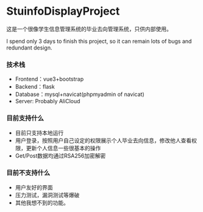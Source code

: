 # StuinfoDisplayProject

这是一个很像学生信息管理系统的毕业去向管理系统，只供内部使用。

I spend only 3 days to finish this project, so it can remain lots of bugs and redundant design.

### 技术栈

- Frontend：vue3+bootstrap
- Backend：flask
- Database：mysql+navicat(phpmyadmin of navicat)
- Server: Probably AliCloud

### 目前支持什么

- 目前只支持本地运行
- 用户登录，按照用户自己设定的权限展示个人毕业去向信息，修改他人查看权限，更新个人信息一些很基本的操作
- Get/Post数据均通过RSA256加密解密

### 目前不支持什么

- 用户友好的界面
- 压力测试，漏洞测试等爆破
- 其他我想不到的功能。
